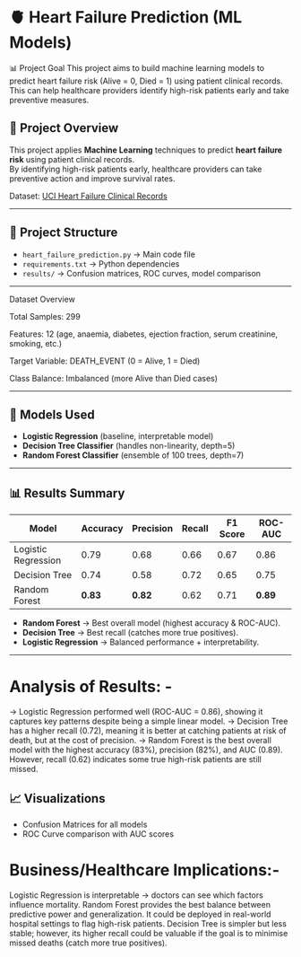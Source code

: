 # 🫀 Heart Failure Prediction (ML Models)

📊 Project Goal
This project aims to build machine learning models to predict heart failure risk (Alive = 0, Died = 1) using patient clinical records. This can help healthcare providers identify high-risk patients early and take preventive measures.

## 📌 Project Overview
This project applies **Machine Learning** techniques to predict **heart failure risk** using patient clinical records.  
By identifying high-risk patients early, healthcare providers can take preventive action and improve survival rates.

Dataset: [UCI Heart Failure Clinical Records](https://raw.githubusercontent.com/Kaju-barnwal/DataSets/refs/heads/main/heart_failure_clinical_records_dataset.csv)

---
## 📂 Project Structure
- `heart_failure_prediction.py` → Main code file
- `requirements.txt` → Python dependencies
- `results/` → Confusion matrices, ROC curves, model comparison

---

Dataset Overview

Total Samples: 299

Features: 12 (age, anaemia, diabetes, ejection fraction, serum creatinine, smoking, etc.)

Target Variable: DEATH_EVENT (0 = Alive, 1 = Died)

Class Balance: Imbalanced (more Alive than Died cases)

---

## 🧪 Models Used
- **Logistic Regression** (baseline, interpretable model)  
- **Decision Tree Classifier** (handles non-linearity, depth=5)  
- **Random Forest Classifier** (ensemble of 100 trees, depth=7)  

---

## 📊 Results Summary

| Model                | Accuracy | Precision | Recall | F1 Score | ROC-AUC |
|-----------------------|----------|-----------|--------|----------|---------|
| Logistic Regression   | 0.79     | 0.68      | 0.66   | 0.67     | 0.86    |
| Decision Tree         | 0.74     | 0.58      | 0.72   | 0.65     | 0.75    |
| Random Forest         | **0.83** | **0.82**  | 0.62   | 0.71     | **0.89** |

- **Random Forest** → Best overall model (highest accuracy & ROC-AUC).  
- **Decision Tree** → Best recall (catches more true positives).  
- **Logistic Regression** → Balanced performance + interpretability.  

---
# Analysis of Results: -
→ Logistic Regression performed well (ROC-AUC = 0.86), showing it captures key patterns despite being a simple linear model.
→ Decision Tree has a higher recall (0.72), meaning it is better at catching patients at risk of death, but at the cost of precision.
→ Random Forest is the best overall model with the highest accuracy (83%), precision (82%), and AUC (0.89). However, recall (0.62) indicates some true high-risk patients are still missed.

## 📈 Visualizations
- Confusion Matrices for all models  
- ROC Curve comparison with AUC scores

# Business/Healthcare Implications:-
Logistic Regression is interpretable → doctors can see which factors influence mortality.
Random Forest provides the best balance between predictive power and generalization. It could be deployed in real-world hospital settings to flag high-risk patients.
Decision Tree is simpler but less stable; however, its higher recall could be valuable if the goal is to minimise missed deaths (catch more true positives).


